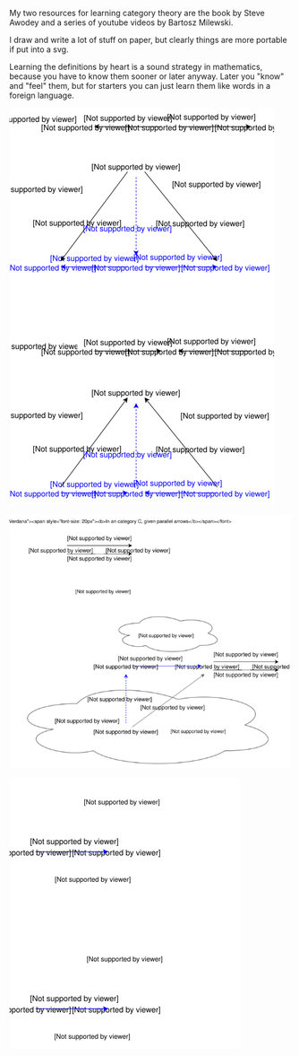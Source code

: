 

My two resources for learning category theory are the book by Steve Awodey and a series of youtube videos by Bartosz Milewski.

I draw and write a lot of stuff on paper, but clearly things are more portable if put into a svg.

Learning the definitions by heart is a sound strategy in mathematics, because you have to know them sooner or later anyway. Later you "know" and "feel" them, but for starters you can just learn them like words in a foreign language.

![alt text][product]

![alt text][equalizer]

![alt text][initial_terminal]



[product]: https://github.com/zartstrom/category-theory/blob/master/src/main/resources/product.png "Product"
[equalizer]: https://github.com/zartstrom/category-theory/blob/master/src/main/resources/equalizer.png "Equalizer"
[initial_terminal]: https://github.com/zartstrom/category-theory/blob/master/src/main/resources/initial_terminal.png "Initial & Terminal object"
